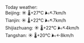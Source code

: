 Today weather:  
Beijing: ☀️   🌡️+27°C 🌬️↖7km/h  
Tianjin: ☀️   🌡️+22°C 🌬️↖7km/h  
Shijiazhuang: ☀️   🌡️+22°C 🌬️↖4km/h  
Tangshan: ☀️   🌡️+20°C 🌬️←8km/h  
